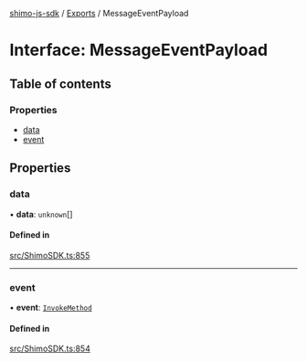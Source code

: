 [shimo-js-sdk](../README.md) / [Exports](../modules.md) / MessageEventPayload

# Interface: MessageEventPayload

## Table of contents

### Properties

- [data](MessageEventPayload.md#data)
- [event](MessageEventPayload.md#event)

## Properties

### data

• **data**: `unknown`[]

#### Defined in

[src/ShimoSDK.ts:855](https://github.com/shimo-open/shimo-js-sdk/blob/86bca76/src/ShimoSDK.ts#L855)

___

### event

• **event**: [`InvokeMethod`](../enums/InvokeMethod.md)

#### Defined in

[src/ShimoSDK.ts:854](https://github.com/shimo-open/shimo-js-sdk/blob/86bca76/src/ShimoSDK.ts#L854)
